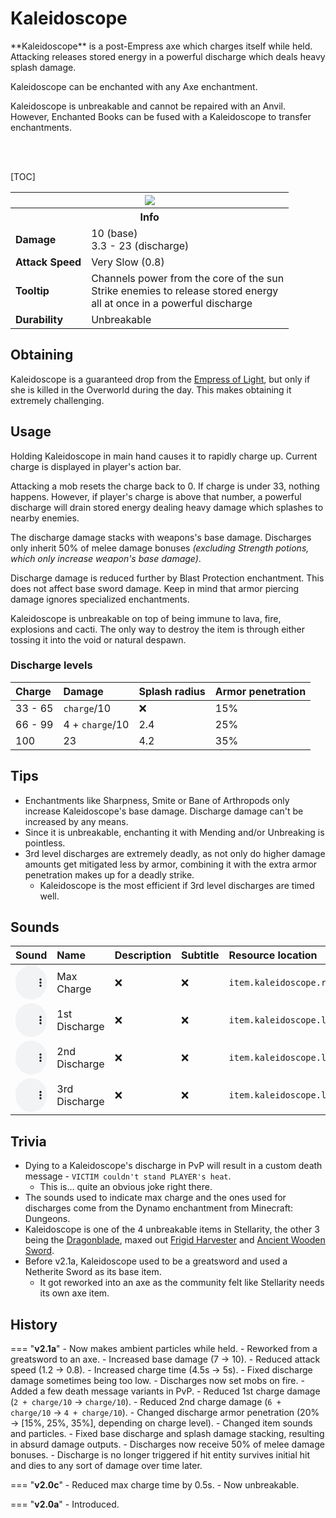 # Kaleidoscope

<div class="result kohara-infobox-grid" markdown>
<div markdown class="kohara-infobox-text">
**Kaleidoscope** is a post-Empress axe which charges itself while held. Attacking releases stored energy in a powerful discharge which deals heavy splash damage.

<i class="icon-minecraft icon-minecraft-enchanted-book"></i> Kaleidoscope can be enchanted with any Axe enchantment.

<i class="icon-minecraft icon-minecraft-anvil"></i> Kaleidoscope is unbreakable and cannot be repaired with an Anvil. However, <i class="icon-minecraft icon-minecraft-enchanted-book"></i>Enchanted Books can be fused with a Kaleidoscope to transfer enchantments.

<br><br>

[TOC]

</div>
<div class="kohara-infobox-table">
  <table id="kohara-infobox--item">
	<tr>
		<th colspan="2" class="kohara-infobox--top-image"><img src="../../assets/items/kaleidoscope.png"></th>
	</tr>
	<tr>
		<th colspan="2">Info</th>
	</tr>
	<tr>
		<td><b>Damage</b></td>
		<td>
		10 (base)
		<br>
		3.3 - 23 (discharge)
		</td>
	</tr>
	<tr>
		<td><b>Attack Speed</b></td>
		<td>Very Slow (0.8)</td>
	</tr>
	<tr>
		<td><b>Tooltip</b></td>
		<td>
		Channels power from the core of the sun
		<br>
		Strike enemies to release stored energy
		<br>
		all at once in a powerful discharge
		</td>
	</tr>
	<tr>
		<td><b>Durability</b></td>
		<td>Unbreakable</td>
	</tr>
</table>
</div>
</div>

## Obtaining
Kaleidoscope is a guaranteed drop from the [Empress of Light](../mobs/bosses/empress_of_light.md), but only if she is killed in the Overworld during the day. This makes obtaining it extremely challenging.

## Usage
Holding Kaleidoscope in main hand causes it to rapidly charge up. Current charge is displayed in player's action bar.

Attacking a mob resets the charge back to 0. If charge is under 33, nothing happens. However, if player's charge is above that number, a powerful discharge will drain stored energy dealing heavy damage which splashes to nearby enemies.

The discharge damage stacks with weapons's base damage. Discharges only inherit 50% of melee damage bonuses *(excluding Strength potions, which only increase weapon's base damage)*.

Discharge damage is reduced further by Blast Protection enchantment. This does not affect base sword damage. Keep in mind that armor piercing damage ignores specialized enchantments.

Kaleidoscope is unbreakable on top of being immune to lava, fire, explosions and cacti. The only way to destroy the item is through either tossing it into the void or natural despawn.

### Discharge levels
| Charge | Damage | Splash radius | Armor penetration |
| :--- | :--- | :--- | :--- |
| 33 - 65 | `charge`/10 | :x: | 15% |
| 66 - 99 | 4 + `charge`/10 | 2.4 | 25% |
| 100 | 23 | 4.2 | 35% |

## Tips
- Enchantments like Sharpness, Smite or Bane of Arthropods only increase Kaleidoscope's base damage. Discharge damage can't be increased by any means.
- Since it is unbreakable, enchanting it with Mending and/or Unbreaking is pointless.
- 3rd level discharges are extremely deadly, as not only do higher damage amounts get mitigated less by armor, combining it with the extra armor penetration makes up for a deadly strike.
	- Kaleidoscope is the most efficient if 3rd level discharges are timed well.

## Sounds
| Sound | Name | Description | Subtitle | Resource location |
| :--- | :--- | :--- | :--- | :--- |
| <audio controls src="../../assets/sounds/kaleidoscope/ready_1.ogg" style="max-width: 100%; width: 180px;"><audio controls src="../../assets/sounds/kaleidoscope/ready_2.ogg" style="max-width: 100%; width: 180px;"><audio controls src="../../assets/sounds/kaleidoscope/ready_3.ogg" style="max-width: 100%; width: 180px;"><audio controls src="../../assets/sounds/kaleidoscope/ready_4.ogg" style="max-width: 100%; width: 180px;"><audio controls src="../../assets/sounds/kaleidoscope/ready_5.ogg" style="max-width: 100%; width: 180px;"> | Max Charge | :x: | :x: | `item.kaleidoscope.ready` |
| <audio controls src="../../assets/sounds/kaleidoscope/level_1_1.ogg" style="max-width: 100%; width: 180px;"> | 1st Discharge | :x: | :x: | `item.kaleidoscope.level_1` |
| <audio controls src="../../assets/sounds/kaleidoscope/level_2_1.ogg" style="max-width: 100%; width: 180px;"> | 2nd Discharge | :x: | :x: | `item.kaleidoscope.level_2` |
| <audio controls src="../../assets/sounds/kaleidoscope/level_3_1.ogg" style="max-width: 100%; width: 180px;"> | 3rd Discharge | :x: | :x: | `item.kaleidoscope.level_3` |

## Trivia
- Dying to a Kaleidoscope's discharge in PvP will result in a custom death message - `VICTIM couldn't stand PLAYER's heat`.
    - This is... quite an obvious joke right there.
- The sounds used to indicate max charge and the ones used for discharges come from the Dynamo enchantment from Minecraft: Dungeons.
- Kaleidoscope is one of the 4 unbreakable items in Stellarity, the other 3 being the [Dragonblade](dragonblade.md), maxed out [Frigid Harvester](frigid_harvester.md) and [Ancient Wooden Sword](ancient_wooden_sword.md).
- Before v2.1a, Kaleidoscope used to be a greatsword and used a Netherite Sword as its base item.
    - It got reworked into an axe as the community felt like Stellarity needs its own axe item.

## History
=== "**v2.1a**"
	- Now makes ambient particles while held.
	- Reworked from a greatsword to an axe.
	- Increased base damage (7 -> 10).
	- Reduced attack speed (1.2 -> 0.8).
	- Increased charge time (4.5s -> 5s).
	- Fixed discharge damage sometimes being too low.
	- Discharges now set mobs on fire.
	- Added a few death message variants in PvP.
	- Reduced 1st charge damage (`2 + charge/10` -> `charge/10`).
	- Reduced 2nd charge damage (`6 + charge/10` -> `4 + charge/10`).
	- Changed discharge armor penetration (20% -> [15%, 25%, 35%], depending on charge level).
	- Changed item sounds and particles.
	- Fixed base discharge and splash damage stacking, resulting in absurd damage outputs.
	- Discharges now receive 50% of melee damage bonuses.
	- Discharge is no longer triggered if hit entity survives initial hit and dies to any sort of damage over time later.

=== "**v2.0c**"
    - Reduced max charge time by 0.5s.
    - Now unbreakable.

=== "**v2.0a**"
    - Introduced.
